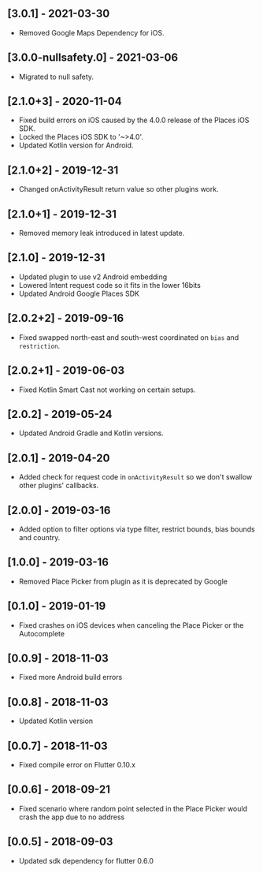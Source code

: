 ## [3.0.1] - 2021-03-30

- Removed Google Maps Dependency for iOS.

## [3.0.0-nullsafety.0] - 2021-03-06

- Migrated to null safety.

## [2.1.0+3] - 2020-11-04

- Fixed build errors on iOS caused by the 4.0.0 release of the Places iOS SDK.
- Locked the Places iOS SDK to '~>4.0'.
- Updated Kotlin version for Android.

## [2.1.0+2] - 2019-12-31

- Changed onActivityResult return value so other plugins work.

## [2.1.0+1] - 2019-12-31

- Removed memory leak introduced in latest update.

## [2.1.0] - 2019-12-31

- Updated plugin to use v2 Android embedding
- Lowered Intent request code so it fits in the lower 16bits
- Updated Android Google Places SDK

## [2.0.2+2] - 2019-09-16

- Fixed swapped north-east and south-west coordinated on `bias` and `restriction`.

## [2.0.2+1] - 2019-06-03

- Fixed Kotlin Smart Cast not working on certain setups.

## [2.0.2] - 2019-05-24

- Updated Android Gradle and Kotlin versions.

## [2.0.1] - 2019-04-20

- Added check for request code in `onActivityResult` so we don't swallow other plugins' callbacks.

## [2.0.0] - 2019-03-16

- Added option to filter options via type filter, restrict bounds, bias bounds and country.

## [1.0.0] - 2019-03-16

- Removed Place Picker from plugin as it is deprecated by Google

## [0.1.0] - 2019-01-19

- Fixed crashes on iOS devices when canceling the Place Picker or the Autocomplete

## [0.0.9] - 2018-11-03

- Fixed more Android build errors

## [0.0.8] - 2018-11-03

- Updated Kotlin version

## [0.0.7] - 2018-11-03

- Fixed compile error on Flutter 0.10.x

## [0.0.6] - 2018-09-21

- Fixed scenario where random point selected in the Place Picker would crash the app due to no address

## [0.0.5] - 2018-09-03

- Updated sdk dependency for flutter 0.6.0
